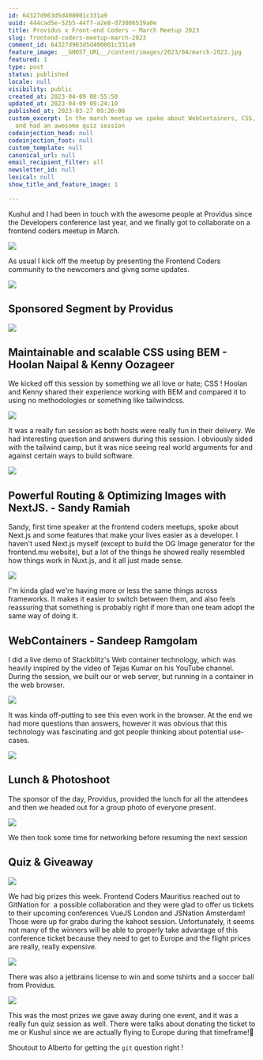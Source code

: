 ```yaml
---
id: 64327d963d5d400001c331a9
uuid: 444cad5e-52b5-44f7-a2e8-d73006539a0e
title: Providus x Front-end Coders – March Meetup 2023
slug: frontend-coders-meetup-march-2023
comment_id: 64327d963d5d400001c331a9
feature_image: __GHOST_URL__/content/images/2023/04/march-2023.jpg
featured: 1
type: post
status: published
locale: null
visibility: public
created_at: 2023-04-09 08:55:50
updated_at: 2023-04-09 09:24:10
published_at: 2023-03-27 09:20:00
custom_excerpt: In the march meetup we spoke about WebContainers, CSS, NextJS
  and had an awesome quiz session
codeinjection_head: null
codeinjection_foot: null
custom_template: null
canonical_url: null
email_recipient_filter: all
newsletter_id: null
lexical: null
show_title_and_feature_image: 1

---
```


Kushul and I had been in touch with the awesome people at Providus since the Developers conference last year, and we finally got to collaborate on a frontend coders meetup in March.

![](__GHOST_URL__/content/images/2023/04/image-22.png)

As usual I kick off the meetup by presenting the Frontend Coders community to the newcomers and givng some updates.

![](__GHOST_URL__/content/images/2023/04/image-10.png)

## Sponsored Segment by Providus

![](__GHOST_URL__/content/images/2023/04/image-12.png)

## Maintainable and scalable CSS using BEM - Hoolan Naipal & Kenny Oozageer

We kicked off this session by something we all love or hate; CSS ! Hoolan and Kenny shared their experience working with BEM and compared it to using no methodologies or something like tailwindcss.

![](__GHOST_URL__/content/images/2023/04/image-13.png)

It was a really fun session as both hosts were really fun in their delivery. We had interesting question and answers during this session. I obviously sided with the tailwind camp, but it was nice seeing real world arguments for and against certain ways to build software.

![](__GHOST_URL__/content/images/2023/04/image-14.png)

## Powerful Routing & Optimizing Images with NextJS. - Sandy Ramiah

Sandy, first time speaker at the frontend coders meetups, spoke about Next.js and some features that make your lives easier as a developer. I haven't used Next.js myself (except to build the OG Image generator for the frontend.mu website), but a lot of the things he showed really resembled how things work in Nuxt.js, and it all just made sense.

![](__GHOST_URL__/content/images/2023/04/image-15.png)

I'm kinda glad we're having more or less the same things across frameworks. It makes it easier to switch between them, and also feels reassuring that something is probably right if more than one team adopt the same way of doing it.

## WebContainers - Sandeep Ramgolam

I did a live demo of Stackblitz's Web container technology, which was heavily inspired by the video of Tejas Kumar on his YouTube channel. During the session, we built our or web server, but running in a container in the web browser.

![](__GHOST_URL__/content/images/2023/04/image-16.png)

It was kinda off-putting to see this even work in the browser. At the end we had more questions than answers, however it was obvious that this technology was fascinating and got people thinking about potential use-cases.

![](__GHOST_URL__/content/images/2023/04/image-17.png)

## Lunch & Photoshoot

The sponsor of the day, Providus, provided the lunch for all the attendees and then we headed out for a group photo of everyone present.

![](__GHOST_URL__/content/images/2023/04/image-18.png)

We then took some time for networking before resuming the next session

## Quiz & Giveaway

![](__GHOST_URL__/content/images/2023/04/image-19.png)

We had big prizes this week. Frontend Coders Mauritius reached out to GitNation for  a possible collaboration and they were glad to offer us tickets to their upcoming conferences VueJS London and JSNation Amsterdam! Those were up for grabs during the kahoot session. Unfortunately, it seems not many of the winners will be able to properly take advantage of this conference ticket because they need to get to Europe and the flight prices are really, really expensive.

![](__GHOST_URL__/content/images/2023/04/image-21.png)

There was also a jetbrains license to win and some tshirts and a soccer ball from Providus.

![](__GHOST_URL__/content/images/2023/04/image-20.png)

This was the most prizes we gave away during one event, and it was a really fun quiz session as well. There were talks about donating the ticket to me or Kushul since we are actually flying to Europe during that timeframe!🤞

Shoutout to Alberto for getting the `git` question right !